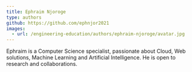 ```yaml
---
title: Ephraim Njoroge
type: authors
github: https://github.com/ephnjor2021
images:
  - url: /engineering-education/authors/ephraim-njoroge/avatar.jpg 
---
```

Ephraim is a Computer Science specialist, passionate about Cloud, Web solutions, Machine Learning and Artificial Intelligence. He is open to research and collaborations.
